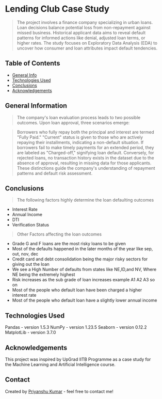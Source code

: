 # Lending Club Case Study
> The project involves a finance company specializing in urban loans. Loan decisions balance potential loss from non-repayment against missed business. Historical applicant data aims to reveal default patterns for informed actions like denial, adjusted loan terms, or higher rates. The study focuses on Exploratory Data Analysis (EDA) to uncover how consumer and loan attributes impact default tendencies.


## Table of Contents
* [General Info](#general-information)
* [Technologies Used](#technologies-used)
* [Conclusions](#conclusions)
* [Acknowledgements](#acknowledgements)

<!-- You can include any other section that is pertinent to your problem -->

## General Information

> The company's loan evaluation process leads to two possible outcomes. Upon loan approval, three scenarios emerge:

> Borrowers who fully repay both the principal and interest are termed "Fully Paid."
"Current" status is given to those who are actively repaying their installments, indicating a non-default situation.
If borrowers fail to make timely payments for an extended period, they are labeled as "Charged-off," signifying loan default.
Conversely, for rejected loans, no transaction history exists in the dataset due to the absence of approval, resulting in missing data for those applicants. These distinctions guide the company's understanding of repayment patterns and default risk assessment.

<!-- You don't have to answer all the questions - just the ones relevant to your project. -->

## Conclusions
 > The following factors highly determine the loan defaulting outcomes 
 * Interest Rate 
 * Annual Income 
 * DTI
 * Verification Status

> Other Factors affecting the loan outcomes 
* Grade G and F loans are the most risky loans to be given
* Most of the defaults happened in the later months of the year like sep, out, nov, dec
* Credit card and debt consolidation being the major risky sectors for giving out the loan
* We see a High Number of defaults from states like NE,ID,and NV, Where NE being the extremely highest
* Risk increases as the sub grade of loan increases example A1 A2 A3 so on
* Most of the people who default loan have been charged a higher interest rate
* Most of the people who default loan have a slightly lower annual income


<!-- You don't have to answer all the questions - just the ones relevant to your project. -->


## Technologies Used
Pandas - version 1.5.3
NumPy - version 1.23.5
Seaborn - version 0.12.2
MatplotLib - version 3.7.0

<!-- As the libraries versions keep on changing, it is recommended to mention the version of library used in this project -->

## Acknowledgements
This project was inspired by UpGrad IITB Programme as a case study for the Machine Learning and Artificial Intelligence course.


## Contact
Created by [Priyanshu Kumar](https://github.com/priyanshu966106) - feel free to contact me!


<!-- Optional -->
<!-- ## License -->
<!-- This project is open source and available under the [... License](). -->

<!-- You don't have to include all sections - just the one's relevant to your project -->
